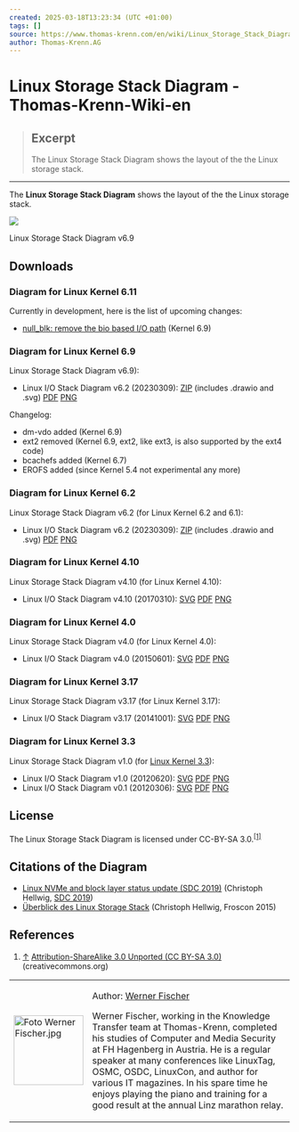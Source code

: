 ```yaml
---
created: 2025-03-18T13:23:34 (UTC +01:00)
tags: []
source: https://www.thomas-krenn.com/en/wiki/Linux_Storage_Stack_Diagram#Diagram_for_Linux_Kernel_6.9
author: Thomas-Krenn.AG
---
```


# Linux Storage Stack Diagram - Thomas-Krenn-Wiki-en

> ## Excerpt
> The Linux Storage Stack Diagram shows the layout of the the Linux storage stack.

---
The **Linux Storage Stack Diagram** shows the layout of the the Linux storage stack.

[![](https://www.thomas-krenn.com/de/wikiDE/images/thumb/e/e8/Linux-storage-stack-diagram_v6.9.png/400px-Linux-storage-stack-diagram_v6.9.png)](https://www.thomas-krenn.com/en/wiki/File:Linux-storage-stack-diagram_v6.9.png)

Linux Storage Stack Diagram v6.9

## Downloads

### Diagram for Linux Kernel 6.11

Currently in development, here is the list of upcoming changes:

-   [null\_blk: remove the bio based I/O path](https://git.kernel.org/pub/scm/linux/kernel/git/torvalds/linux.git/commit/drivers/block/null_blk/main.c?id=8b631f9cf0b84ac59cd4f0c6dcd2d0cb80dd8a49) (Kernel 6.9)

### Diagram for Linux Kernel 6.9

Linux Storage Stack Diagram v6.9):

-   Linux I/O Stack Diagram v6.2 (20230309): [ZIP](https://www.thomas-krenn.com/de/wikiDE/images/e/e3/Linux-storage-stack-diagram_v6.9.zip "Linux-storage-stack-diagram v6.9.zip") (includes .drawio and .svg) [PDF](https://www.thomas-krenn.com/de/wikiDE/images/a/ad/Linux-storage-stack-diagram_v6.9.pdf "Linux-storage-stack-diagram v6.9.pdf") [PNG](https://www.thomas-krenn.com/de/wikiDE/images/e/e8/Linux-storage-stack-diagram_v6.9.png "Linux-storage-stack-diagram v6.9.png")

Changelog:

-   dm-vdo added (Kernel 6.9)
-   ext2 removed (Kernel 6.9, ext2, like ext3, is also supported by the ext4 code)
-   bcachefs added (Kernel 6.7)
-   EROFS added (since Kernel 5.4 not experimental any more)

### Diagram for Linux Kernel 6.2

Linux Storage Stack Diagram v6.2 (for Linux Kernel 6.2 and 6.1):

-   Linux I/O Stack Diagram v6.2 (20230309): [ZIP](https://www.thomas-krenn.com/en/wikiEN/images/f/f0/Linux-storage-stack-diagram_v6.2.zip "Linux-storage-stack-diagram v6.2.zip") (includes .drawio and .svg) [PDF](https://www.thomas-krenn.com/en/wikiEN/images/c/c2/Linux-storage-stack-diagram_v6.2.pdf "Linux-storage-stack-diagram v6.2.pdf") [PNG](https://www.thomas-krenn.com/en/wikiEN/images/8/83/Linux-storage-stack-diagram_v6.2.png "Linux-storage-stack-diagram v6.2.png")

### Diagram for Linux Kernel 4.10

Linux Storage Stack Diagram v4.10 (for Linux Kernel 4.10):

-   Linux I/O Stack Diagram v4.10 (20170310): [SVG](https://www.thomas-krenn.com/de/wikiDE/images/7/72/Linux-storage-stack-diagram_v4.10.svg "Linux-storage-stack-diagram v4.10.svg") [PDF](https://www.thomas-krenn.com/de/wikiDE/images/d/d0/Linux-storage-stack-diagram_v4.10.pdf "Linux-storage-stack-diagram v4.10.pdf") [PNG](https://www.thomas-krenn.com/de/wikiDE/images/e/e0/Linux-storage-stack-diagram_v4.10.png "Linux-storage-stack-diagram v4.10.png")

### Diagram for Linux Kernel 4.0

Linux Storage Stack Diagram v4.0 (for Linux Kernel 4.0):

-   Linux I/O Stack Diagram v4.0 (20150601): [SVG](https://www.thomas-krenn.com/de/wikiDE/images/5/50/Linux-storage-stack-diagram_v4.0.svg "Linux-storage-stack-diagram v4.0.svg") [PDF](https://www.thomas-krenn.com/de/wikiDE/images/2/2d/Linux-storage-stack-diagram_v4.0.pdf "Linux-storage-stack-diagram v4.0.pdf") [PNG](https://www.thomas-krenn.com/de/wikiDE/images/b/ba/Linux-storage-stack-diagram_v4.0.png "Linux-storage-stack-diagram v4.0.png")

### Diagram for Linux Kernel 3.17

Linux Storage Stack Diagram v3.17 (for Linux Kernel 3.17):

-   Linux I/O Stack Diagram v3.17 (20141001): [SVG](https://www.thomas-krenn.com/de/wikiDE/images/e/ee/Linux-storage-stack-diagram_v3.17.svg "Linux-storage-stack-diagram v3.17.svg") [PDF](https://www.thomas-krenn.com/de/wikiDE/images/2/24/Linux-storage-stack-diagram_v3.17.pdf "Linux-storage-stack-diagram v3.17.pdf") [PNG](https://www.thomas-krenn.com/de/wikiDE/images/8/86/Linux-storage-stack-diagram_v3.17.png "Linux-storage-stack-diagram v3.17.png")

### Diagram for Linux Kernel 3.3

Linux Storage Stack Diagram v1.0 (for [Linux Kernel 3.3](https://www.thomas-krenn.com/en/wiki/Linux_Kernel_3.3 "Linux Kernel 3.3")):

-   Linux I/O Stack Diagram v1.0 (20120620): [SVG](https://www.thomas-krenn.com/de/wikiDE/images/4/48/Linux-io-stack-diagram_v1.0.svg "Linux-io-stack-diagram v1.0.svg") [PDF](https://www.thomas-krenn.com/de/wikiDE/images/3/37/Linux-io-stack-diagram_v1.0.pdf "Linux-io-stack-diagram v1.0.pdf") [PNG](https://www.thomas-krenn.com/de/wikiDE/images/d/da/Linux-io-stack-diagram_v1.0.png "Linux-io-stack-diagram v1.0.png")
-   Linux I/O Stack Diagram v0.1 (20120306): [SVG](https://www.thomas-krenn.com/de/wikiDE/images/3/39/Linux-io-stack-diagram_v0.1.svg "Linux-io-stack-diagram v0.1.svg") [PDF](https://www.thomas-krenn.com/de/wikiDE/images/2/22/Linux-io-stack-diagram_v0.1.pdf "Linux-io-stack-diagram v0.1.pdf") [PNG](https://www.thomas-krenn.com/de/wikiDE/images/e/e6/Linux-io-stack-diagram_v0.1.png "Linux-io-stack-diagram v0.1.png")

## License

The Linux Storage Stack Diagram is licensed under CC-BY-SA 3.0.<sup id="cite_ref-1"><a href="https://www.thomas-krenn.com/en/wiki/Linux_Storage_Stack_Diagram#cite_note-1">[1]</a></sup>

## Citations of the Diagram

-   [Linux NVMe and block layer status update (SDC 2019)](https://www.youtube.com/watch?v=NtkKHhXf3V4&t=103s) (Christoph Hellwig, [SDC 2019](https://www.snia.org/educational-library/linux-nvme-and-block-layer-status-update-2019))
-   [Überblick des Linux Storage Stack](https://media.ccc.de/v/froscon2015-1677-uberblick_des_linux_storage_stack#t=2410) (Christoph Hellwig, Froscon 2015)

## References

1.  [↑](https://www.thomas-krenn.com/en/wiki/Linux_Storage_Stack_Diagram#cite_ref-1 "Jump up") [Attribution-ShareAlike 3.0 Unported (CC BY-SA 3.0)](https://creativecommons.org/licenses/by-sa/3.0/) (creativecommons.org)

<table><tbody><tr><td><div><p><a href="https://www.thomas-krenn.com/en/wiki/File:Foto_Werner_Fischer.jpg"><img alt="Foto Werner Fischer.jpg" src="https://www.thomas-krenn.com/de/wikiDE/images/thumb/1/15/Foto_Werner_Fischer.jpg/125px-Foto_Werner_Fischer.jpg" decoding="async" width="125" height="125" srcset="https://www.thomas-krenn.com/de/wikiDE/images/thumb/1/15/Foto_Werner_Fischer.jpg/188px-Foto_Werner_Fischer.jpg 1.5x, https://www.thomas-krenn.com/de/wikiDE/images/thumb/1/15/Foto_Werner_Fischer.jpg/250px-Foto_Werner_Fischer.jpg 2x"></a></p></div></td><td><p>Author: <a href="https://www.thomas-krenn.com/en/wiki/User:Wfischer" title="User:Wfischer">Werner Fischer</a></p><p>Werner Fischer, working in the Knowledge Transfer team at Thomas-Krenn, completed his studies of Computer and Media Security at FH Hagenberg in Austria. He is a regular speaker at many conferences like LinuxTag, OSMC, OSDC, LinuxCon, and author for various IT magazines. In his spare time he enjoys playing the piano and training for a good result at the annual Linz marathon relay.</p></td></tr></tbody></table>
